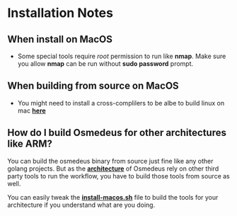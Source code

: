 # Installation Notes

## When install on MacOS

- Some special tools require *root* permission to run like **nmap**. Make sure you allow **nmap** can be run without **sudo password** prompt.

## When building from source on MacOS 

- You might need to install a cross-complilers to be albe to build linux on mac [**here**](https://github.com/FiloSottile/homebrew-musl-cross)

## How do I build Osmedeus for other architectures like ARM?

You can build the osmedeus binary from source just fine like any other golang projects. But as the [**architecture**](/architecture/) of Osmedeus rely on other third party tools to run the workflow, you have to build those tools from source as well. 

You can easily tweak the [**install-macos.sh**](https://github.com/osmedeus/osmedeus-base/blob/main/install-macos.sh) file to build the tools for your architecture if you understand what are you doing.
